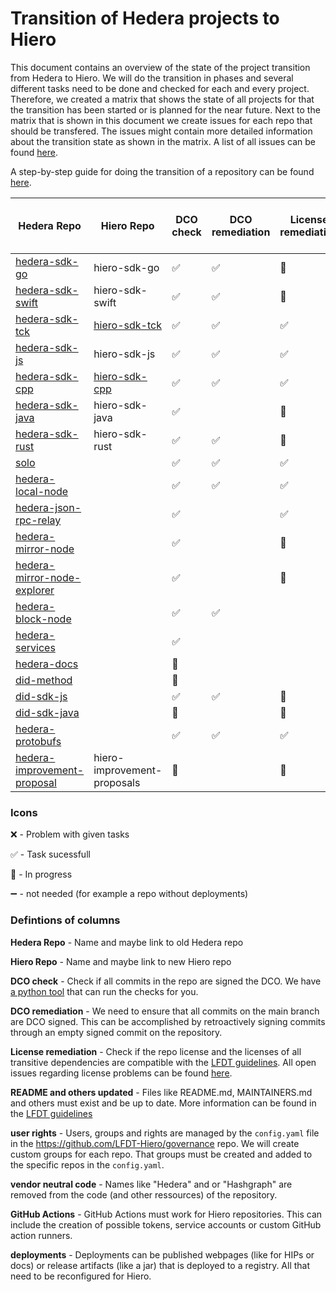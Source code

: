 # Transition of Hedera projects to Hiero

This document contains an overview of the state of the project transition from Hedera to Hiero.
We will do the transition in phases and several different tasks need to be done and checked for each and every project.
Therefore, we created a matrix that shows the state of all projects for that the transition has been started or is planned for the near future.
Next to the matrix that is shown in this document we create issues for each repo that should be transfered.
The issues might contain more detailed information about the transition state as shown in the matrix.
A list of all issues can be found [here](https://github.com/LFDT-Hiero/tsc/issues/5).

A step-by-step guide for doing the transition of a repository can be found [here](https://github.com/hiero-ledger/hiero/blob/main/hashgraph-transfer.md).

| Hedera Repo                                                                             | Hiero Repo                  | DCO check          | DCO remediation  | License remediation  | README and others updated | user rights    | vendor neutral code | GitHub Actions     | deployments        | Community informed |
| --------------------------------------------------------------------------------------- | --------------------------- | ------------------ | ---------- | -------------- | ------------------------- | -------------- | ------------------- | ------------------ | ------------------ | ------------------ |
| [hedera-sdk-go](https://github.com/hashgraph/hedera-sdk-go)                             | hiero-sdk-go                | :white_check_mark: | :white_check_mark: | :construction: |             | :construction: |                     | :construction:     | :heavy_minus_sign: | |
| [hedera-sdk-swift](https://github.com/hashgraph/hedera-sdk-swift)                       | hiero-sdk-swift             | :white_check_mark: | :white_check_mark: | :construction: |             | :construction: |                     | :construction:     | :heavy_minus_sign: | |
| [hedera-sdk-tck](https://github.com/hashgraph/hedera-sdk-tck)                           | [hiero-sdk-tck](https://github.com/hiero-ledger/hiero-sdk-tck)               | :white_check_mark: | :white_check_mark: | :white_check_mark: | :construction: | :white_check_mark: |                     | :construction: | :heavy_minus_sign: | |
| [hedera-sdk-js](https://github.com/hashgraph/hedera-sdk-js)                             | hiero-sdk-js                | :white_check_mark: | :white_check_mark: | :white_check_mark: |                           |                |                     |                    |                    | |
| [hedera-sdk-cpp](https://github.com/hashgraph/hedera-sdk-cpp)                           | [hiero-sdk-cpp](https://github.com/hiero-ledger/hiero-sdk-cpp)               | :white_check_mark: | :white_check_mark: | :white_check_mark: | :construction: | :white_check_mark: |                     | :construction: | :heavy_minus_sign: | |
| [hedera-sdk-java](https://github.com/hashgraph/hedera-sdk-java)                         | hiero-sdk-java              | :white_check_mark:     |            | :construction: |                           |                |                     |                    |                    | |
| [hedera-sdk-rust](https://github.com/hashgraph/hedera-sdk-rust)                         | hiero-sdk-rust              | :white_check_mark: | :white_check_mark: | :construction: |                           |                |                     |                    |                    | |
| [solo](https://github.com/hashgraph/solo)                                               |                             | :white_check_mark: | :white_check_mark: |      :white_check_mark: |                           |                |                     |                    |                    | |
| [hedera-local-node](https://github.com/hashgraph/hedera-local-node)                     |                             | :white_check_mark: | :white_check_mark: | :white_check_mark: |                           |                |                     |                    |                    | |
| [hedera-json-rpc-relay](https://github.com/hashgraph/hedera-json-rpc-relay)             |                             | :white_check_mark:    |            | :white_check_mark: |                           |                |                     |                    |                    | |
| [hedera-mirror-node](https://github.com/hashgraph/hedera-mirror-node)                   |                             | :white_check_mark:    |            | :construction: |                           | :white_check_mark: |                     |                    |                    | |
| [hedera-mirror-node-explorer](https://github.com/hashgraph/hedera-mirror-node-explorer) |                             | :white_check_mark: |            |      :construction: |                           |                |                     |                    |                    | |
| [hedera-block-node](https://github.com/hashgraph/hedera-block-node)                     |                             | :white_check_mark: | :white_check_mark: |                |                           |:white_check_mark: |                     |                    |                    | |
| [hedera-services](https://github.com/hashgraph/hedera-services)                         |                             | :white_check_mark:    |            |                |                           |                |                     |                    |                    | |
| [hedera-docs](https://github.com/hashgraph/hedera-docs)                                 |                             | :construction:     |            |                |                           |                |                     |                    |                    | |
| [did-method](https://github.com/hashgraph/did-method)                                   |                             | :construction:     |            |                |                           |                |                     |                    |                    | |
| [did-sdk-js](https://github.com/hashgraph/did-sdk-js)                                   |                             | :white_check_mark: | :white_check_mark: | :construction: |                           |                |                     |                    |                    | |
| [did-sdk-java](https://github.com/hashgraph/did-sdk-java)                               |                             | :construction:     |            | :construction: |                           |                |                     |                    |                    | |
| [hedera-protobufs](https://github.com/hashgraph/hedera-protobufs)                       |                             | :white_check_mark: | :white_check_mark: | :white_check_mark: |                           |     |                     |                    |                    | |
| [hedera-improvement-proposal](https://github.com/hashgraph/hedera-improvement-proposal) | hiero-improvement-proposals | :construction:     |            | :construction: | :construction:            | :construction: |                     | :construction:     | :heavy_minus_sign: | |

### Icons

:x: - Problem with given tasks

:white_check_mark: - Task sucessfull 

:construction: - In progress

:heavy_minus_sign: - not needed (for example a repo without deployments)

### Defintions of columns

**Hedera Repo** - Name and maybe link to old Hedera repo

**Hiero Repo** - Name and maybe link to new Hiero repo

**DCO check** - Check if all commits in the repo are signed the DCO. We have [a python tool](https://github.com/hiero-ledger/hiero/tree/main/dco-check) that can run the checks for you.

**DCO remediation** - We need to ensure that all commits on the main branch are DCO signed. This can be accomplished by retroactively signing commits through an empty signed commit on the repository.

**License remediation** - Check if the repo license and the licenses of all transitive dependencies are compatible with the [LFDT guidelines](https://lf-decentralized-trust.github.io/governance/governing-documents/allowed-third-party-licenses.html). All open issues regarding license problems can be found [here](https://github.com/LFDT-Hiero/tsc/labels/license%20issue).

**README and others updated** - Files like README.md, MAINTAINERS.md and others must exist and be up to date. More information can be found in the [LFDT guidelines](https://lf-decentralized-trust.github.io/governance/governing-documents/repository-structure.html)

**user rights** - Users, groups and rights are managed by the `config.yaml` file in the https://github.com/LFDT-Hiero/governance repo. We will create custom groups for each repo. That groups must be created and added to the specific repos in the `config.yaml`.

**vendor neutral code** - Names like "Hedera" and or "Hashgraph" are removed from the code (and other ressources) of the repository.

**GitHub Actions** - GitHub Actions must work for Hiero repositories. This can include the creation of possible tokens, service accounts or custom GitHub action runners.

**deployments** - Deployments can be published webpages (like for HIPs or docs) or release artifacts (like a jar) that is deployed to a registry. All that need to be reconfigured for Hiero.

